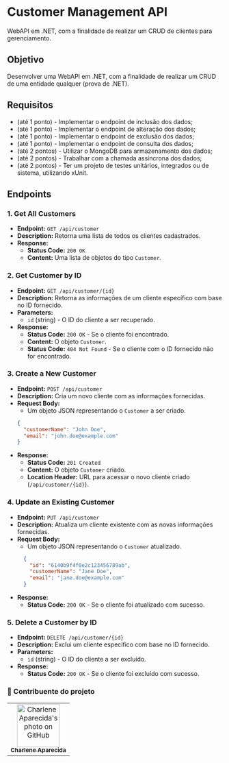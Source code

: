 # Customer Management API

WebAPI em .NET, com a finalidade de realizar um CRUD de clientes para gerenciamento.

## Objetivo
Desenvolver uma WebAPI em .NET, com a finalidade de realizar um CRUD de uma entidade qualquer (prova de .NET).

## Requisitos
- (até 1 ponto) - Implementar o endpoint de inclusão dos dados;
- (até 1 ponto) - Implementar o endpoint de alteração dos dados;
- (até 1 ponto) - Implementar o endpoint de exclusão dos dados;
- (até 1 ponto) - Implementar o endpoint de consulta dos dados;
- (até 2 pontos) - Utilizar o MongoDB para armazenamento dos dados;
- (até 2 pontos) - Trabalhar com a chamada assíncrona dos dados;
- (até 2 pontos) - Ter um projeto de testes unitários, integrados ou de sistema, utilizando xUnit.

## Endpoints

### 1. Get All Customers
- **Endpoint:** `GET /api/customer`
- **Description:** Retorna uma lista de todos os clientes cadastrados.
- **Response:**
  - **Status Code:** `200 OK`
  - **Content:** Uma lista de objetos do tipo `Customer`.

### 2. Get Customer by ID
- **Endpoint:** `GET /api/customer/{id}`
- **Description:** Retorna as informações de um cliente específico com base no ID fornecido.
- **Parameters:**
  - `id` (string) - O ID do cliente a ser recuperado.
- **Response:**
  - **Status Code:** `200 OK` - Se o cliente foi encontrado.
  - **Content:** O objeto `Customer`.
  - **Status Code:** `404 Not Found` - Se o cliente com o ID fornecido não for encontrado.

### 3. Create a New Customer
- **Endpoint:** `POST /api/customer`
- **Description:** Cria um novo cliente com as informações fornecidas.
- **Request Body:** 
  - Um objeto JSON representando o `Customer` a ser criado.
  ```json
  {
    "customerName": "John Doe",
    "email": "john.doe@example.com"
  }
  ```
- **Response:**
  - **Status Code:** `201 Created`
  - **Content:** O objeto `Customer` criado.
  - **Location Header:** URL para acessar o novo cliente criado (`/api/customer/{id}`).

### 4. Update an Existing Customer
- **Endpoint:** `PUT /api/customer`
- **Description:** Atualiza um cliente existente com as novas informações fornecidas.
- **Request Body:** 
  - Um objeto JSON representando o `Customer` atualizado.
  ```json
    {
      "id": "6140b9f4f0e2c123456789ab",
      "customerName": "Jane Doe",
      "email": "jane.doe@example.com"
    }
  ```
- **Response:**
  - **Status Code:** `200 OK` - Se o cliente foi atualizado com sucesso.

### 5. Delete a Customer by ID
- **Endpoint:** `DELETE /api/customer/{id}`
- **Description:** Exclui um cliente específico com base no ID fornecido.
- **Parameters:**
  - `id` (string) - O ID do cliente a ser excluído.
- **Response:**
  - **Status Code:** `200 OK` - Se o cliente foi excluído com sucesso.


### 🤝 Contribuente do projeto

<table>
  <tr>
    <td align="center">
      <a href="https://github.com/charlenefialho">
        <img src="https://avatars.githubusercontent.com/u/94643076?v=4" width="100px;" border-radius='50%' alt="Charlene Aparecida's photo on GitHub"/><br>
        <sub>
          <b>Charlene Aparecida</b>
        </sub>
      </a>
    </td>
    
  </tr>
</table>
